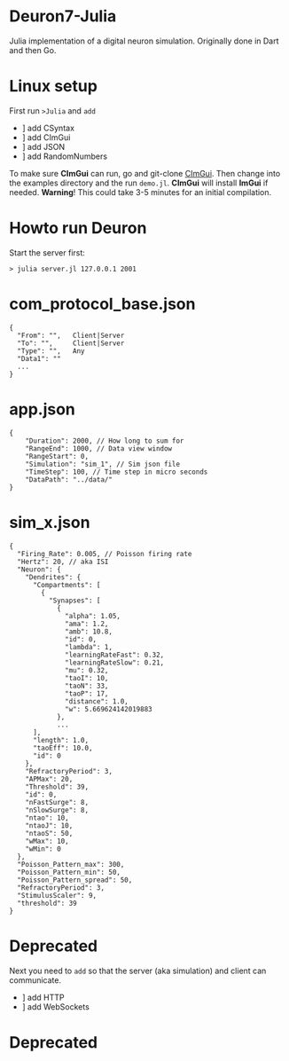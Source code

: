 # Deuron7-Julia
Julia implementation of a digital neuron simulation. Originally done in Dart and then Go.

# Linux setup

First run `>Julia` and `add`

* ] add CSyntax
* ] add CImGui
* ] add JSON
* ] add RandomNumbers

To make sure **CImGui** can run, go and git-clone [CImGui](https://github.com/ocornut/imgui). Then change into the examples directory and the run `demo.jl`. **CImGui** will install **ImGui** if needed. **Warning**! This could take 3-5 minutes for an initial compilation.

# Howto run Deuron
Start the server first:

```
> julia server.jl 127.0.0.1 2001
```

# com_protocol_base.json
```
{
  "From": "",   Client|Server
  "To": "",     Client|Server
  "Type": "",   Any
  "Data1": ""
  ...
}
```

# app.json
```
{
    "Duration": 2000, // How long to sum for
    "RangeEnd": 1000, // Data view window
    "RangeStart": 0,
    "Simulation": "sim_1", // Sim json file
    "TimeStep": 100, // Time step in micro seconds
    "DataPath": "../data/"
}
```

# sim_x.json
```
{
  "Firing_Rate": 0.005, // Poisson firing rate
  "Hertz": 20, // aka ISI
  "Neuron": {
    "Dendrites": {
      "Compartments": [
        {
          "Synapses": [
            {
              "alpha": 1.05,
              "ama": 1.2,
              "amb": 10.8,
              "id": 0,
              "lambda": 1,
              "learningRateFast": 0.32,
              "learningRateSlow": 0.21,
              "mu": 0.32,
              "taoI": 10,
              "taoN": 33,
              "taoP": 17,
              "distance": 1.0,
              "w": 5.669624142019883
            },
            ...
      ],
      "length": 1.0,
      "taoEff": 10.0,
      "id": 0
    },
    "RefractoryPeriod": 3,
    "APMax": 20,
    "Threshold": 39,
    "id": 0,
    "nFastSurge": 8,
    "nSlowSurge": 8,
    "ntao": 10,
    "ntaoJ": 10,
    "ntaoS": 50,
    "wMax": 10,
    "wMin": 0
  },
  "Poisson_Pattern_max": 300,
  "Poisson_Pattern_min": 50,
  "Poisson_Pattern_spread": 50,
  "RefractoryPeriod": 3,
  "StimulusScaler": 9,
  "threshold": 39
}
```

# **Deprecated**
Next you need to `add` so that the server (aka simulation) and client can communicate.

* ] add HTTP
* ] add WebSockets
# **Deprecated**




